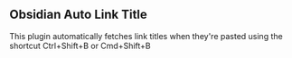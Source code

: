 ## Obsidian Auto Link Title

This plugin automatically fetches link titles when they're pasted using the shortcut Ctrl+Shift+B or Cmd+Shift+B